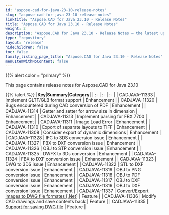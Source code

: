 ```yaml
---
id: "aspose-cad-for-java-23-10-release-notes"
slug: "aspose-cad-for-java-23-10-release-notes"
linktitle: "Aspose.CAD for Java 23.10 - Release Notes"
title: "Aspose.CAD for Java 23.10 - Release Notes"
weight: 2
description: "Aspose.CAD for Java 23.10 - Release Notes – the latest updates and fixes."
type: "repository"
layout: "release"
hideChildren: false
toc: false
family_listing_page_title: "Aspose.CAD for Java 23.10 - Release Notes"
menuItemWithNoContent: false
---
```


{{% alert color = "primary" %}}

This page contains release notes for Aspose.CAD for Java 23.10

{{% /alert %}}
|**Key**|**Summary**|**Category**|
| :- | :- | :- |
| CADJAVA-11333 | Implement GLTF/GLB format support | Enhancement |
| CADJAVA-11320 | Bugs encountered during CAD conversion of PDF | Enhancement |
| CADJAVA-11314 | Getter and setter for arrow size in dimension | Enhancement |
| CADJAVA-11313 | Implement parsing for FBX 7700 | Enhancement |
| CADJAVA-11311 | Image.Load Error | Enhancement |
| CADJAVA-11310 | Export of separate layouts to TIFF | Enhancement |
| CADJAVA-11308 | Consider export of dynamic dimensions | Enhancement |
| CADJAVA-11328 | IFC to 3DS conversion issue  | Enhancement |
| CADJAVA-11327 | FBX to DXF conversion issue  | Enhancement |
| CADJAVA-11326 | OBJ to STP conversion issue | Enhancement |
| CADJAVA-11325 | DWFX to 3Ds conversion  | Enhancement |
| CADJAVA-11324 | FBX to DXF conversion issue  | Enhancement |
| CADJAVA-11323 | DWG to 3DS issue | Enhancement |
| CADJAVA-11322 | STL to DXF conversion issue | Enhancement |
| CADJAVA-11319 | OBJ to PNG conversion issue  | Enhancement |
| CADJAVA-11318 | OBJ to PDF conversion issue | Enhancement |
| CADJAVA-11317 | OBJ to DXF conversion issue | Enhancement |
| CADJAVA-11316 | OBJ to DXF conversion issue | Enhancement |
| CADJAVA-11337 | [Convert/Export images to DWG file formates [.Net]](http://www.aspose.com/community/forums/thread/720842/cad-file-dwg-and-dxf.aspx) | Feature |
| CADJAVA-11336 | Modify CAD drawings and save contents back | Feature |
| CADJAVA-11335 | [Support for saving DWG file](https://www.aspose.com/community/forums/thread/841063/save-options.aspx) | Feature |
